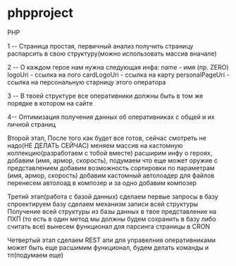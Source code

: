 # phpproject
PHP

1 -- Страница простая, первичный анализ
 получить страницу
 распарсить в свою структуру(можно использовать массив вначале)

2 -- О каждом герое нам нужна следующая инфа:
 name - имя (пр. ZERO)
 logoUri - ссылка на лого
 cardLogoUri - ссылка на карту
 personalPageUri - ссылка на персональную старницу этого оператора

3 -- В твоей структуре все оперативники должны быть в том же порядке в котором на сайте

4-- Оптимизация получения данных об оперативниках с общей и их личной страниц


Второй этап, После того как будет все готов, сейчас смотреть не надо(НЕ ДЕЛАТЬ СЕЙЧАС)
 меняем массив на кастомную коллекцию(разработаем с тобой вместе)
 расширим инфу о героях, добавим  (имя, армор, скорость), подумаем что еще может оружие с представлением
 добавим возможность сортировки по параметрам (имя, армор, скорость)
 добавим кастомный автолоадер для файлов
 перенесем автолоад в композер и за одно добавим композер

Третий этап(работа с базой данных)
 сделаем первые запросы в базу
 спроектируем базу
 сделаем механизм записи всей структуры
 Получение всей структуры из базы данных в твое представление на ПХП (то есть в один метод мы должны будем сохранить в базу либо считать все)
 вынесем функционал для парсинга страницы в CRON

Четвертый этап
 сделаем REST апи для управелния оперативниками
 может быть еще расшимим функционал, будем делать команды и тп(подумаем еще)
